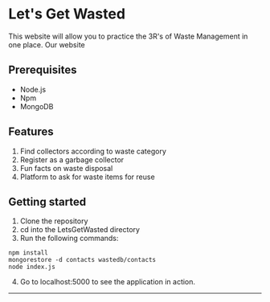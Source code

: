 # Let's Get Wasted

This website will allow you to practice the 3R's of Waste Management in one place. Our website 

## Prerequisites

- Node.js
- Npm
- MongoDB

## Features

1. Find collectors according to waste category
2. Register as a garbage collector
3. Fun facts on waste disposal
4. Platform to ask for waste items for reuse

## Getting started

1. Clone the repository
2. cd into the LetsGetWasted directory
3. Run the following commands:

```
npm install
mongorestore -d contacts wastedb/contacts
node index.js

```

4. Go to localhost:5000 to see the application in action.

---


